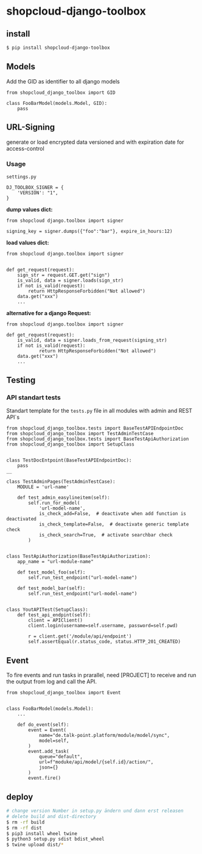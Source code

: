 # shopcloud-django-toolbox

## install

```sh
$ pip install shopcloud-django-toolbox
```

## Models

Add the GID as identifier to all django models

```python3
from shopcloud_django_toolbox import GID

class FooBarModel(models.Model, GID):
    pass
```

## URL-Signing

generate or load encrypted data versioned and with expiration date for access-control

### Usage

`settings.py`
```python3
DJ_TOOLBOX_SIGNER = {
    'VERSION': "1",
}
```

__dump values dict:__
```python3
from shopcloud django.toolbox import signer

signing_key = signer.dumps({"foo":"bar"}, expire_in_hours:12)

```

__load values dict:__

```python3
from shopcloud django.toolbox import signer


def get_request(request):
    sign_str = request.GET.get("sign")
    is_valid, data = signer.loads(sign_str)
    if not is_valid(request):
        return HttpResponseForbidden("Not allowed")
    data.get("xxx")
    ...
```

__alternative for a django Request:__
```python3
from shopcloud django.toolbox import signer

def get_request(request):
    is_valid, data = signer.loads_from_request(signing_str)
    if not is_valid(request):
            return HttpResponseForbidden("Not allowed")
    data.get("xxx")
    ...
```



## Testing

### API standart tests

Standart template for the `tests.py` file in all modules with admin and REST API`s

```python3
from shopcloud_django_toolbox.tests import BaseTestAPIEndpointDoc
from shopcloud_django_toolbox import TestAdminTestCase
from shopcloud_django_toolbox.tests import BaseTestApiAuthorization
from shopcloud_django_toolbox import SetupClass


class TestDocEntpoint(BaseTestAPIEndpointDoc):
    pass
__

class TestAdminPages(TestAdminTestCase):
    MODULE = 'url-name'

    def test_admin_easylineitem(self):
        self.run_for_model(
            'url-model-name',
            is_check_add=False,  # deactivate when add function is deactivated
            is_check_template=False,  # deactivate generic template check
            is_check_search=True,  # activate searchbar check
        )


class TestApiAuthorization(BaseTestApiAuthorization):
    app_name = "url-module-name"

    def test_model_foo(self):
        self.run_test_endpoint("url-model-name")

    def test_model_bar(self):
        self.run_test_endpoint("url-model-name")


class YoutAPITest(SetupClass):
    def test_api_endpint(self):
        client = APIClient()
        client.login(username=self.username, password=self.pwd)
        
        r = client.get('/module/api/endpoint')
        self.assertEqual(r.status_code, status.HTTP_201_CREATED)
```

## Event

To fire events and run tasks in prarallel, need [PROJECT] to receive and run the output from log and call the API.

```python3
from shopcloud_django_toolbox import Event


class FooBarModel(models.Model):
    ...

    def do_event(self):
        event = Event(
            name="de.talk-point.platform/module/model/sync",
            model=self,
        )
        event.add_task(
            queue="default",
            url=f"moduke/api/model/{self.id}/action/",
            json={}
        )
        event.fire()
```

## deploy

```sh
# change version Number in setup.py ändern und dann erst releasen
# delete build and dist-directory
$ rm -rf build
$ rm -rf dist
$ pip3 install wheel twine
$ python3 setup.py sdist bdist_wheel
$ twine upload dist/*
```
